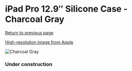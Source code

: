# iPad Pro 12.9″ Silicone Case - Charcoal Gray

[Return to previous page](/ipad_pro129)

[High-resolution image from Apple](https://store.storeimages.cdn-apple.com/8756/as-images.apple.com/is/MK0D2?wid=4500&hei=4500&fmt=png)

<div style="width: 384px"><img src="/everypreview/MK0D2.png" alt="Charcoal Gray"></div>

### Under construction
